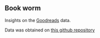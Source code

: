 ## Book worm

Insights on the [Goodreads]() data. 

Data was obtained on [this github repository](https://github.com/zygmuntz/goodbooks-10k)
